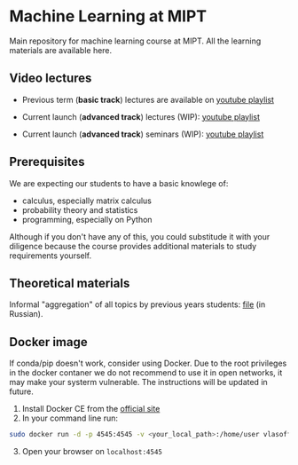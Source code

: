 # Machine Learning at MIPT

Main repository for machine learning course at MIPT.
All the learning materials are available here.

## Video lectures

* Previous term (__basic track__) lectures are available on [youtube playlist](https://www.youtube.com/playlist?list=PL4_hYwCyhAvasRqzz4w562ce0esEwS0Mt)

* Current launch (__advanced track__) lectures (WIP): [youtube playlist](https://youtu.be/I9FF-3UAm4o)

* Current launch (__advanced track__) seminars (WIP): [youtube playlist](https://youtu.be/D14CEEjT1bc)

## Prerequisites

We are expecting our students to have a basic knowlege of:
* calculus, especially matrix calculus
* probability theory and statistics
* programming, especially on Python

Although if you don't have any of this, you could substitude it with your diligence because the course provides additional materials to study requirements yourself.

## Theoretical materials

Informal "aggregation" of all topics by previous years students: [file](https://github.com/ml-mipt/ml-mipt/blob/master/ML_informal_notes.pdf) (in Russian).

## Docker image

If conda/pip doesn't work, consider using Docker.
Due to the root privileges in the docker contaner we do not recommend to use it in open networks, it may make your systerm vulnerable. The instructions will be updated in future.

1. Install Docker CE from the [official site](https://www.docker.com/products/docker-desktop)
2. In your command line run: 
```bash
sudo docker run -d -p 4545:4545 -v <your_local_path>:/home/user vlasoff/ds jupyter notebook
```
3. Open your browser on `localhost:4545`
